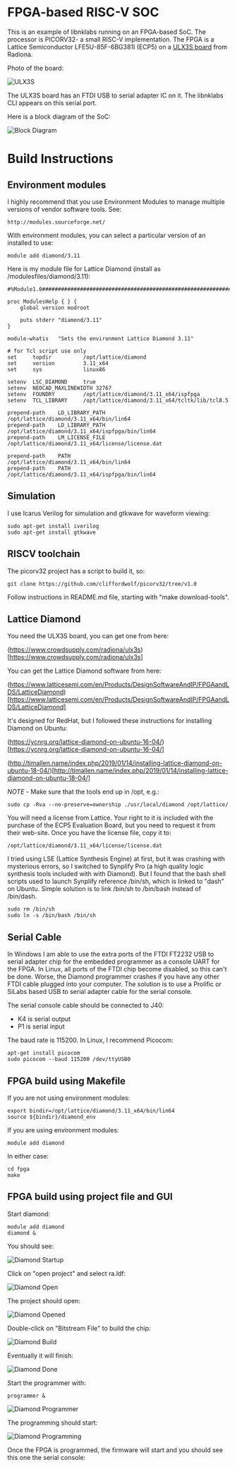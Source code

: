 # FPGA-based RISC-V SOC

This is an example of libnklabs running on an FPGA-based SoC.  The processor
is PICORV32- a small RISC-V implementation.  The FPGA is a Lattice
Semiconductor LFE5U-85F-6BG381I (ECP5) on a [ULX3S board](https://www.crowdsupply.com/radiona/ulx3s) from Radiona.

Photo of the board:

![ULX3S](doc/ulx3s.png)

The ULX3S board has an FTDI USB to serial adapter IC on it.  The libnklabs
CLI appears on this serial port.

Here is a block diagram of the SoC:

![Block Diagram](doc/soc.png)

# Build Instructions

## Environment modules

I highly recommend that you use Environment Modules to manage multiple
versions of vendor software tools.  See:

	http://modules.sourceforge.net/

With environment modules, you can select a particular version of an installed to use:

	module add diamond/3.11

Here is my module file for Lattice Diamond (install as /modulesfiles/diamond/3.11):

	#%Module1.0#####################################################################

	proc ModulesHelp { } {
		global version modroot

		puts stderr "diamond/3.11"
	}

	module-whatis   "Sets the environment Lattice Diamond 3.11"

	# for Tcl script use only
	set     topdir          /opt/lattice/diamond
	set     version         3.11_x64
	set     sys             linux86

	setenv	LSC_DIAMOND		true
	setenv	NEOCAD_MAXLINEWIDTH	32767
	setenv	FOUNDRY			/opt/lattice/diamond/3.11_x64/ispfpga
	setenv	TCL_LIBRARY		/opt/lattice/diamond/3.11_x64/tcltk/lib/tcl8.5

	prepend-path	LD_LIBRARY_PATH		/opt/lattice/diamond/3.11_x64/bin/lin64
	prepend-path	LD_LIBRARY_PATH		/opt/lattice/diamond/3.11_x64/ispfpga/bin/lin64
	prepend-path	LM_LICENSE_FILE 	/opt/lattice/diamond/3.11_x64/license/license.dat

	prepend-path    PATH            /opt/lattice/diamond/3.11_x64/bin/lin64
	prepend-path    PATH		/opt/lattice/diamond/3.11_x64/ispfpga/bin/lin64

## Simulation

I use Icarus Verilog for simulation and gtkwave for waveform viewing:

	sudo apt-get install iverilog
	sudo apt-get install gtkwave

## RISCV toolchain

The picorv32 project has a script to build it, so:

	git clone https://github.com/cliffordwolf/picorv32/tree/v1.0

Follow instructions in README.md file, starting with "make download-tools".

## Lattice Diamond

You need the ULX3S board, you can get one from here:

(https://www.crowdsupply.com/radiona/ulx3s)[https://www.crowdsupply.com/radiona/ulx3s]

You can get the Lattice Diamond software from here:

(https://www.latticesemi.com/en/Products/DesignSoftwareAndIP/FPGAandLDS/LatticeDiamond)[https://www.latticesemi.com/en/Products/DesignSoftwareAndIP/FPGAandLDS/LatticeDiamond]

It's designed for RedHat, but I followed these instructions for installing
Diamond on Ubuntu:

(https://ycnrg.org/lattice-diamond-on-ubuntu-16-04/)[https://ycnrg.org/lattice-diamond-on-ubuntu-16-04/]

(http://timallen.name/index.php/2019/01/14/installing-lattice-diamond-on-ubuntu-18-04/)[http://timallen.name/index.php/2019/01/14/installing-lattice-diamond-on-ubuntu-18-04/]

*NOTE* - Make sure that the tools end up in /opt, e.g.:
```
sudo cp -Rva --no-preserve=ownership ./usr/local/diamond /opt/lattice/ 
```

You will need a license from Lattice.  Your right to it is included with the
purchase of the ECP5 Evaluation Board, but you need to request it from their
web-site.  Once you have the license file, copy it to:

	/opt/lattice/diamond/3.11_x64/license/license.dat

I tried using LSE (Lattice Synthesis Engine) at first, but it was crashing
with mysterious errors, so I switched to Synplify Pro (a high quality logic
synthesis tools included with with Diamond).  But I found that the bash
shell scripts used to launch Synplify reference /bin/sh, which is linked to
"dash" on Ubuntu.  Simple solution is to link /bin/sh to /bin/bash instead
of /bin/dash.

	sudo rm /bin/sh
	sudo ln -s /bin/bash /bin/sh

## Serial Cable

In Windows I am able to use the extra ports of the FTDI FT2232 USB to serial
adapter chip for the embedded programmer as a console UART for the FPGA.  In
Linux, all ports of the FTDI chip become disabled, so this can't be done. 
Worse, the Diamond programmer crashes if you have any other FTDI cable
plugged into your computer.  The solution is to use a Prolific or SiLabs
based USB to serial adapter cable for the serial console.

The serial console cable should be connected to J40:

* K4 is serial output
* P1 is serial input

The baud rate is 115200.  In Linux, I recommend Picocom:

	apt-get install picocom
	sudo picocom --baud 115200 /dev/ttyUSB0

## FPGA build using Makefile

If you are not using environment modules:

	export bindir=/opt/lattice/diamond/3.11_x64/bin/lin64
	source ${bindir}/diamond_env

If you are using environment modules:

	module add diamond

In either case:

	cd fpga
	make

## FPGA build using project file and GUI

Start diamond:

	module add diamond
	diamond &

You should see:

![Diamond Startup](diamond-start.png)

Click on "open project" and select ra.ldf:

![Diamond Open](diamond-open.png)

The project should open:

![Diamond Opened](diamond-opened.png)

Double-click on "Bitstream File" to build the chip:

![Diamond Build](diamond-build.png)

Eventually it will finish:

![Diamond Done](diamond-done.png)

Start the programmer with:

	programmer &

![Diamond Programmer](diamond-programmer.png)

The programming should start:

![Diamond Programming](diamond-programming.png)

Once the FPGA is programmed, the firmware will start and you should see this
one the serial console:
